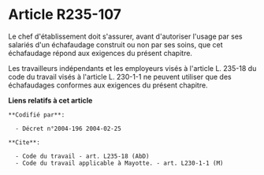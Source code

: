 # Article R235-107

Le chef d'établissement doit s'assurer, avant d'autoriser l'usage par ses salariés d'un échafaudage construit ou non par ses
soins, que cet échafaudage répond aux exigences du présent chapitre.

Les travailleurs indépendants et les employeurs visés à l'article L. 235-18 du code du travail visés à l'article L. 230-1-1
ne peuvent utiliser que des échafaudages conformes aux exigences du présent chapitre.

**Liens relatifs à cet article**

	**Codifié par**:

	  - Décret n°2004-196 2004-02-25

	**Cite**:

	  - Code du travail - art. L235-18 (AbD)
	  - Code du travail applicable à Mayotte. - art. L230-1-1 (M)
